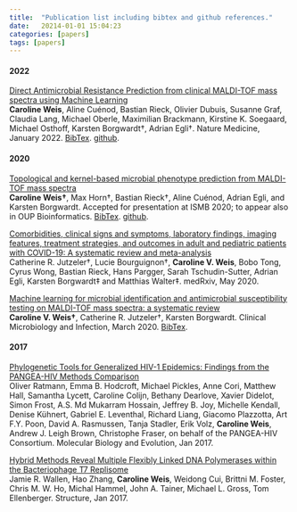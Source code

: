 ```yaml
---
title:  "Publication list including bibtex and github references."
date:   20214-01-01 15:04:23
categories: [papers]
tags: [papers]
---
```


#### 2022

[Direct Antimicrobial Resistance Prediction from clinical MALDI-TOF mass spectra using Machine Learning](https://doi.org/10.1038/s41591-021-01619-9)  
**Caroline Weis**, Aline Cuénod, Bastian Rieck, Olivier Dubuis, Susanne Graf, Claudia Lang, Michael Oberle, Maximilian Brackmann, Kirstine K. Soegaard, Michael Osthoff, Karsten Borgwardt†, Adrian Egli†. Nature Medicine, January 2022. [BibTex](https://github.com/cvweis/cvweis.github.io/blob/main/assets/Weis20c.bib). [github](https://github.com/BorgwardtLab/maldi_amr).

#### 2020

[Topological and kernel-based microbial phenotype prediction from MALDI-TOF mass spectra](ISMB2020_MALDI-TOF_Preprint.pdf)  
**Caroline Weis†**, Max Horn†, Bastian Rieck†, Aline Cuénod, Adrian Egli, and Karsten Borgwardt. Accepted for presentation at ISMB 2020; to appear also in OUP Bioinformatics. [BibTex](https://github.com/cvweis/cvweis.github.io/blob/main/assets/Weis20b.bib). [github](https://github.com/BorgwardtLab/maldi_pike).

[Comorbidities, clinical signs and symptoms, laboratory findings, imaging features, treatment strategies, and outcomes in adult and pediatric patients with COVID-19: A systematic review and meta-analysis](2020.05.20.20103804v1.full.pdf)  
Catherine R. Jutzeler†, Lucie Bourguignon†, **Caroline V. Weis**, Bobo Tong, Cyrus Wong, Bastian Rieck, Hans Pargger, Sarah Tschudin-Sutter, Adrian Egli, Karsten Borgwardt‡ and Matthias Walter‡. medRxiv, May 2020.

[Machine learning for microbial identification and antimicrobial susceptibility testing on MALDI-TOF mass spectra: a systematic review](https://www.sciencedirect.com/science/article/pii/S1198743X20301580)  
**Caroline V. Weis†**, Catherine R. Jutzeler†, Karsten Borgwardt. Clinical Microbiology and Infection, March 2020. [BibTex](https://github.com/cvweis/cvweis.github.io/blob/main/assets/Weis20a.bib).

#### 2017

[Phylogenetic Tools for Generalized HIV-1 Epidemics: Findings from the PANGEA-HIV Methods Comparison](https://academic.oup.com/mbe/article/34/1/185/2670195)  
Oliver Ratmann, Emma B. Hodcroft, Michael Pickles, Anne Cori, Matthew Hall, 
Samantha Lycett, Caroline Colijn, Bethany Dearlove, Xavier Didelot, 
Simon Frost, A.S. Md Mukarram Hossain, Jeffrey B. Joy,
Michelle Kendall, Denise Kühnert, Gabriel E. Leventhal, Richard
Liang, Giacomo Plazzotta, Art F.Y. Poon, David A. Rasmussen, Tanja
Stadler, Erik Volz, **Caroline Weis**, Andrew J. Leigh Brown, 
Christophe Fraser, on behalf of the PANGEA-HIV Consortium. Molecular Biology and Evolution, Jan 2017.

[Hybrid Methods Reveal Multiple Flexibly Linked DNA Polymerases within the Bacteriophage T7 Replisome](https://www.sciencedirect.com/science/article/pii/S0969212616303616)  
Jamie R. Wallen, Hao Zhang, **Caroline Weis**, Weidong Cui, Brittni M. Foster, Chris M. W. Ho, Michal Hammel, John A. Tainer, Michael L. Gross, Tom Ellenberger. Structure, Jan 2017.

